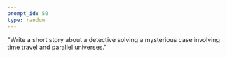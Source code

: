 ```yaml
---
prompt_id: 50
type: random
---
```


"Write a short story about a detective solving a mysterious case involving time travel and parallel universes."
